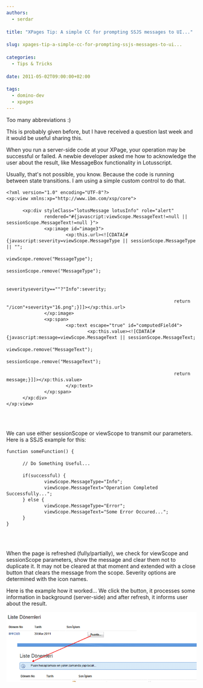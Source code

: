 ```yaml
---
authors:
  - serdar

title: "XPages Tip: A simple CC for prompting SSJS messages to UI..."

slug: xpages-tip-a-simple-cc-for-prompting-ssjs-messages-to-ui...

categories:
  - Tips & Tricks

date: 2011-05-02T09:00:00+02:00

tags:
  - domino-dev
  - xpages
---
```


Too many abbreviations :)

This is probably given before, but I have received a question last week and it would be useful sharing this.

When you run a server-side code at your XPage, your operation may be successful or failed. A newbie developer asked me how to acknowledge the user about the result, like MessageBox functionality in Lotusscript.
<!-- more -->
Usually, that's not possible, you know. Because the code is running between state transitions. I am using a simple custom control to do that.

```
<?xml version="1.0" encoding="UTF-8"?>
<xp:view xmlns:xp="http://www.ibm.com/xsp/core">

      <xp:div styleClass="lotusMessage lotusInfo" role="alert"
              rendered="#{javascript:viewScope.MessageText!=null || sessionScope.MessageText!=null }">
              <xp:image id="image3">
                      <xp:this.url><![CDATA[#{javascript:severity=viewScope.MessageType || sessionScope.MessageType || "";
                                                              viewScope.remove("MessageType");
                                                              sessionScope.remove("MessageType");

                                                              severityseverity==""?"Info":severity;

                                                              return "/icon"+severity+"16.png";}]]></xp:this.url>
              </xp:image>
              <xp:span>
                      <xp:text escape="true" id="computedField4">
                              <xp:this.value><![CDATA[#{javascript:message=viewScope.MessageText || sessionScope.MessageText;
                                                              viewScope.remove("MessageText");
                                                              sessionScope.remove("MessageText");

                                                              return message;}]]></xp:this.value>
                      </xp:text>
              </xp:span>
      </xp:div>
</xp:view>
```

<br />

<br />

We can use either sessionScope or viewScope to transmit our parameters. Here is a SSJS example for this:

```
function someFunction() {

      // Do Something Useful...

      if(successful) {
              viewScope.MessageType="Info";
              viewScope.MessageText="Operation Completed Successfully...";
      } else {
              viewScope.MessageType="Error";
              viewScope.MessageText="Some Error Occured...";
      }
}
```

<br />

<br />

When the page is refreshed (fully/partially), we check for viewScope and sessionScope parameters, show the message and clear them not to duplicate it. It may not be cleared at that moment and extended with a close button that clears the message from the scope. Severity options are determined with the icon names.

Here is the example how it worked... We click the button, it processes some information in background (server-side) and after refresh, it informs user about the result.

![Image:XPages Tip: A simple CC for prompting SSJS messages to UI...](../../images/imported/xpages-tip-a-simple-cc-for-prompting-ssjs-messages-to-ui-M2.gif)
